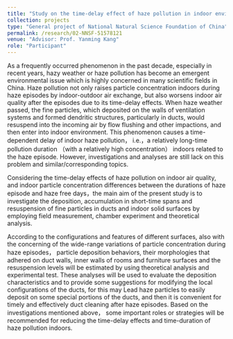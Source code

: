 ```yaml
---
title: "Study on the time-delay effect of haze pollution in indoor environment"
collection: projects
type: "General project of National Natural Science Foundation of China"
permalink: /research/02-NNSF-51578121
venue: "Advisor: Prof. Yanming Kang"
role: "Participant"
---
```


As a frequently occurred phenomenon in the past decade, especially in recent years, hazy weather or haze pollution has become an emergent environmental issue which is highly concerned in many scientific fields in China. Haze pollution not only raises particle concentration indoors during haze episodes by indoor-outdoor air exchange, but also worsens indoor air quality after the episodes due to its time-delay effects. When haze weather passed, the fine particles, which deposited on the walls of ventilation systems and formed dendritic structures, particularly in ducts, would resuspend into the incoming air by flow flushing and other impactions, and then enter into indoor environment. This phenomenon causes a time-dependent delay of indoor haze pollution， i.e.，a relatively long-time pollution duration （with a relatively high concentration） indoors related to the haze episode. However, investigations and analyses are still lack on this problem and similar/corresponding topics.

Considering the time-delay effects of haze pollution on indoor air quality, and indoor particle concentration differences between the durations of haze episode and haze free days，the main aim of the present study is to investigate the deposition, accumulation in short-time spans and resuspension of fine particles in ducts and indoor solid surfaces by employing field measurement, chamber experiment and theoretical analysis.

According to the configurations and features of different surfaces, also with the concerning of the wide-range variations of particle concentration during haze episodes， particle deposition behaviors, their morphologies that adhered on duct walls, inner walls of rooms and furniture surfaces and the resuspension levels will be estimated by using theoretical analysis and experimental test. These analyses will be used to evaluate the deposition characteristics and to provide some suggestions for modifying the local configurations of the ducts, for this may Lead haze particles to easily deposit on some special portions of the ducts, and then it is convenient for timely and effectively duct cleaning after haze episodes. Based on the investigations mentioned above， some important roles or strategies will be recommended for reducing the time-delay effects and time-duration of haze pollution indoors.
